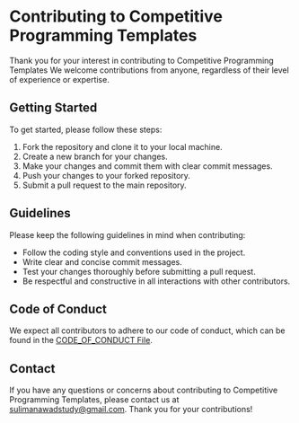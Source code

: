 <!-- 
    Do a search and replace with your text editor for the following: 
        `email`,
        `project_title`,
-->
<!-- 
    Do a search and replace with your text editor for the following: 
        `sulimanawadstudy@gmail.com`,
        `Competitive Programming Templates`,
-->
# Contributing to Competitive Programming Templates

Thank you for your interest in contributing to Competitive Programming Templates We welcome contributions from anyone, regardless of their level of experience or expertise.

## Getting Started

To get started, please follow these steps:

1. Fork the repository and clone it to your local machine.
2. Create a new branch for your changes.
3. Make your changes and commit them with clear commit messages.
4. Push your changes to your forked repository.
5. Submit a pull request to the main repository.

## Guidelines

Please keep the following guidelines in mind when contributing:

- Follow the coding style and conventions used in the project.
- Write clear and concise commit messages.
- Test your changes thoroughly before submitting a pull request.
- Be respectful and constructive in all interactions with other contributors.

## Code of Conduct

We expect all contributors to adhere to our code of conduct, which can be found in the [CODE_OF_CONDUCT File][code-of-conduct-url].

## Contact

If you have any questions or concerns about contributing to Competitive Programming Templates, please contact us at sulimanawadstudy@gmail.com. Thank you for your contributions!



[code-of-conduct-url]: https://github.com/suliman-99/open-source-projects-template/blob/main/CODE_OF_CONDUCT.md